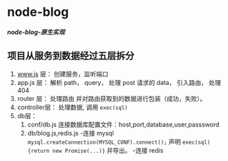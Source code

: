 # node-blog
***node-blog-原生实现***

## 项目从服务到数据经过五层拆分
1. www.js 层：  创建服务，监听端口
2. app.js 层：  解析 path， query， 处理 post 请求的 data， 引入路由， 处理404
3. router 层：  处理路由 并对路由获取到的数据进行包装（成功，失败）。
4. controller层：  处理数据, 调用 `exec(sql)`
5. db层： 
   1. conf/db.js 连接数据库配置文件：host,port,database,user,passsword
   2. db/blog.js,redis.js 
      -连接 mysql `mysql.createConnection(MYSQL_CONF).connect();` 声明 `exec(sql){return new Promise(...)}` 并导出。
      -连接 redis
